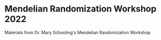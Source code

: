 # Mendelian Randomization Workshop 2022
Materials from Dr. Mary Schooling's Mendelian Randomization Workshop
